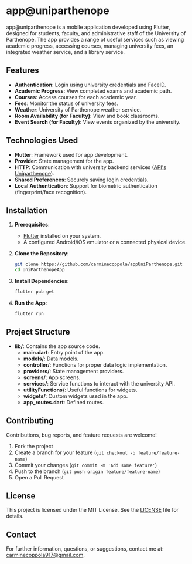 # app@uniparthenope  

app@uniparthenope is a mobile application developed using Flutter, designed for students, faculty, and administrative staff of the University of Parthenope. The app provides a range of useful services such as viewing academic progress, accessing courses, managing university fees, an integrated weather service, and a library service.

## Features

- **Authentication**: Login using university credentials and FaceID.
- **Academic Progress**: View completed exams and academic path.
- **Courses**: Access courses for each academic year.
- **Fees**: Monitor the status of university fees.
- **Weather**: University of Parthenope weather service.
- **Room Availability (for Faculty)**: View and book classrooms.
- **Event Search (for Faculty)**: View events organized by the university.

## Technologies Used

- **Flutter**: Framework used for app development.
- **Provider**: State management for the app.
- **HTTP**: Communication with university backend services ([API's Uniparthenope](https://api.uniparthenope.it)).
- **Shared Preferences**: Securely saving login credentials.
- **Local Authentication**: Support for biometric authentication (fingerprint/face recognition).

## Installation

1. **Prerequisites**:
    - [Flutter](https://flutter.dev/docs/get-started/install) installed on your system.
    - A configured Android/iOS emulator or a connected physical device.

2. **Clone the Repository**:
    ```sh
    git clone https://github.com/carminecoppola/appUniParthenope.git
    cd UniParthenopeApp
    ```

3. **Install Dependencies**:
    ```sh
    flutter pub get
    ```

4. **Run the App**:
    ```sh
    flutter run
    ```

## Project Structure

- **lib/**: Contains the app source code.
  - **main.dart**: Entry point of the app.
  - **models/**: Data models.
  - **controller/**: Functions for proper data logic implementation.
  - **providers/**: State management providers.
  - **screens/**: App screens.
  - **services/**: Service functions to interact with the university API.
  - **utilityFunctions/**: Useful functions for widgets.
  - **widgets/**: Custom widgets used in the app.
  - **app_routes.dart**: Defined routes.

## Contributing

Contributions, bug reports, and feature requests are welcome!

1. Fork the project
2. Create a branch for your feature (`git checkout -b feature/feature-name`)
3. Commit your changes (`git commit -m 'Add some feature'`)
4. Push to the branch (`git push origin feature/feature-name`)
5. Open a Pull Request

## License

This project is licensed under the MIT License. See the [LICENSE](LICENSE) file for details.

## Contact

For further information, questions, or suggestions, contact me at: [carminecoppola917@gmail.com](mailto:carminecoppola917@gmail.com).
